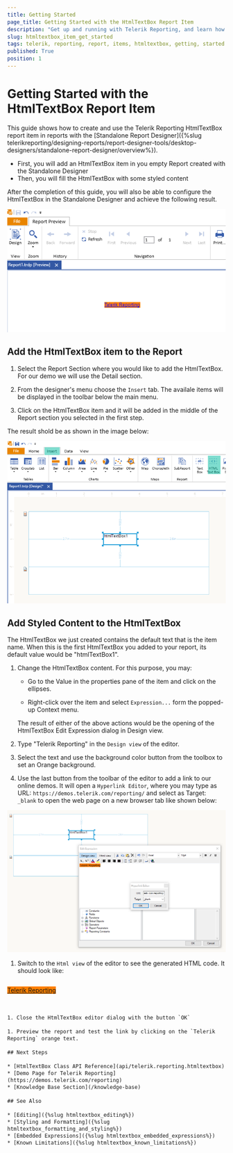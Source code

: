 ```yaml
---
title: Getting Started
page_title: Getting Started with the HtmlTextBox Report Item
description: "Get up and running with Telerik Reporting, and learn how to create and use the HtmlTextBox report item in reports."
slug: htmltextbox_item_get_started
tags: telerik, reporting, report, items, htmltextbox, getting, started
published: True
position: 1
---
```


# Getting Started with the HtmlTextBox Report Item

This guide shows how to create and use the Telerik Reporting HtmlTextBox report item in reports with the [Standalone Report Designer]({%slug telerikreporting/designing-reports/report-designer-tools/desktop-designers/standalone-report-designer/overview%}). 

* First, you will add an HtmlTextBox item in you empty Report created with the Standalone Designer
* Then, you will fill the HtmlTextBox with some styled content

After the completion of this guide, you will also be able to configure the HtmlTextBox in the Standalone Designer and achieve the following result. 

![HtmlTextBox with link to Telerik Reporting online demos](images/HtmlTextBox-Preview.png)

## Add the HtmlTextBox item to the Report

1. Select the Report Section where you would like to add the HtmlTextBox. For our demo we will use the Detail section.

1. From the designer's menu choose the `Insert` tab. The availale items will be displayed in the toolbar below the main menu.

1. Click on the HtmlTextBox item and it will be added in the middle of the Report section you selected in the first step. 

The result shold be as shown in the image below:

![Add HtmlTextBox to the Detail section of an empty Report](images/HtmlTextBox-Add.png)

## Add Styled Content to the HtmlTextBox

The HtmlTextBox we just created contains the default text that is the item name. When this is the first HtmlTextBox you added to your report, its default value would be "htmlTextBox1". 

1. Change the HtmlTextBox content. For this purpose, you may:

	+ Go to the Value in the properties pane of the item and click on the ellipses. 
	
	+ Right-click over the item and select `Expression...` form the popped-up Context menu.

	The result of either of the above actions would be the opening of the HtmlTextBox Edit Expression dialog in Design view.

1. Type "Telerik Reporting" in the `Design view` of the editor. 

1. Select the text and use the background color button from the toolbox to set an Orange background. 

1. Use the last button from the toolbar of the editor to add a link to our online demos. It will open a `Hyperlink Editor`, where you may type as URL: `https://demos.telerik.com/reporting/` and select as Target: `_blank` to open the web page on a new browser tab like shown below:

![Add HtmlTextBox to the Detail section of an empty Report](images/HtmlTextBox-ContentWithLink.png)

1. Switch to the `Html view` of the editor to see the generated HTML code. It should look like:

	````HTML
<span style="background-color: #ff8000"><a href="https://demos.telerik.com/reporting/">Telerik Reporting</a></span>
````


1. Close the HtmlTextBox editor dialog with the button `OK` 

1. Preview the report and test the link by clicking on the `Telerik Reporting` orange text.

## Next Steps

* [HtmlTextBox Class API Reference](api/telerik.reporting.htmltextbox)
* [Demo Page for Telerik Reporting](https://demos.telerik.com/reporting) 
* [Knowledge Base Section](/knowledge-base)

## See Also

* [Editing]({%slug htmltextbox_editing%})
* [Styling and Formatting]({%slug htmltextbox_formatting_and_styling%})
* [Embedded Expressions]({%slug htmltextbox_embedded_expressions%})
* [Known Limitations]({%slug htmltextbox_known_limitations%})
